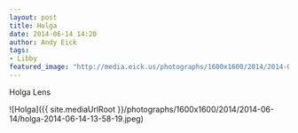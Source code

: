 ```yaml
---
layout: post
title: Holga
date: 2014-06-14 14:20
author: Andy Eick
tags: 
- Libby
featured_image: "http://media.eick.us/photographs/1600x1600/2014/2014-06-14/holga-2014-06-14-13-58-19.jpeg"
---
```

Holga Lens

![Holga]({{ site.mediaUrlRoot }}/photographs/1600x1600/2014/2014-06-14/holga-2014-06-14-13-58-19.jpeg)
